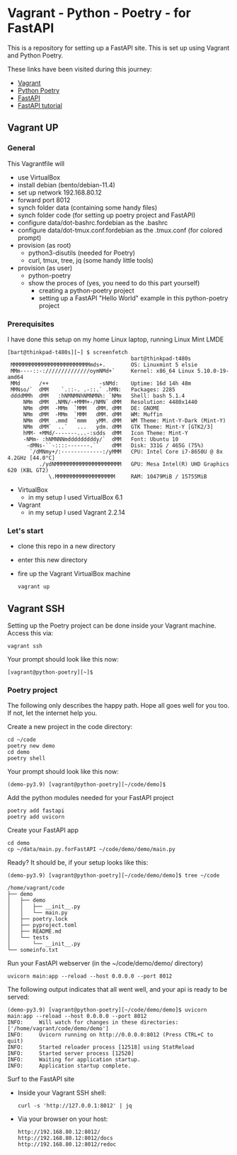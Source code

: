 # Vagrant - Python - Poetry - for FastAPI

This is a repository for setting up a FastAPI site. This is set up using Vagrant and Python Poetry.

These links have been visited during this journey:

- [Vagrant](https://developer.hashicorp.com/vagrant)
- [Python Poetry](https://python-poetry.org/docs/)
- [FastAPI](https://fastapi.tiangolo.com/)
- [FastAPI tutorial](https://fastapi.tiangolo.com/tutorial/first-steps/)

## Vagrant UP

### General

This Vagrantfile will
- use VirtualBox
- install debian (bento/debian-11.4)
- set up network 192.168.80.12
- forward port 8012
- synch folder data (containing some handy files)
- synch folder code (for setting up poetry project and FastAPI)
- configure data/dot-bashrc.fordebian as the .bashrc
- configure data/dot-tmux.conf.fordebian as the .tmux.conf (for colored prompt)
- provision (as root)
  - python3-disutils (needed for Poetry)
  - curl, tmux, tree, jq (some handy little tools)
- provision (as user)
  - python-poetry
  - show the proces of (yes, you need to do this part yourself)
    - creating a python-poetry project
    - setting up a FastAPI "Hello World" example in this python-poetry project

### Prerequisites

I have done this setup on my home Linux laptop, running Linux Mint LMDE

    [bart@thinkpad-t480s][~] $ screenfetch
                                           bart@thinkpad-t480s
     MMMMMMMMMMMMMMMMMMMMMMMMMmds+.        OS: Linuxmint 5 elsie
     MMm----::-://////////////oymNMd+`     Kernel: x86_64 Linux 5.10.0-19-amd64
     MMd      /++                -sNMd:    Uptime: 16d 14h 48m
     MMNso/`  dMM    `.::-. .-::.` .hMN:   Packages: 2285
     ddddMMh  dMM   :hNMNMNhNMNMNh: `NMm   Shell: bash 5.1.4
         NMm  dMM  .NMN/-+MMM+-/NMN` dMM   Resolution: 4480x1440
         NMm  dMM  -MMm  `MMM   dMM. dMM   DE: GNOME
         NMm  dMM  -MMm  `MMM   dMM. dMM   WM: Muffin
         NMm  dMM  .mmd  `mmm   yMM. dMM   WM Theme: Mint-Y-Dark (Mint-Y)
         NMm  dMM`  ..`   ...   ydm. dMM   GTK Theme: Mint-Y [GTK2/3]
         hMM- +MMd/-------...-:sdds  dMM   Icon Theme: Mint-Y
         -NMm- :hNMNNNmdddddddddy/`  dMM   Font: Ubuntu 10
          -dMNs-``-::::-------.``    dMM   Disk: 331G / 465G (75%)
           `/dMNmy+/:-------------:/yMMM   CPU: Intel Core i7-8650U @ 8x 4.2GHz [44.0°C]
              ./ydNMMMMMMMMMMMMMMMMMMMMM   GPU: Mesa Intel(R) UHD Graphics 620 (KBL GT2)
                 \.MMMMMMMMMMMMMMMMMMM     RAM: 10479MiB / 15755MiB


- VirtualBox
  - in my setup I used VirtualBox 6.1
- Vagrant
  - in my setup I used Vagrant 2.2.14

### Let's start

- clone this repo in a new directory
- enter this new directory
- fire up the Vagrant VirtualBox machine

      vagrant up


## Vagrant SSH

Setting up the Poetry project can be done inside your Vagrant machine.  
Access this via:

    vagrant ssh

Your prompt should look like this now:

    [vagrant@python-poetry][~]$


### Poetry project

The following only describes the happy path. Hope all goes well for you too.  
If not, let the internet help you.

Create a new project in the code directory:

    cd ~/code
    poetry new demo
    cd demo
    poetry shell

Your prompt should look like this now:

    (demo-py3.9) [vagrant@python-poetry][~/code/demo]$

Add the python modules needed for your FastAPI project

    poetry add fastapi
    poetry add uvicorn

Create your FastAPI app

    cd demo
    cp ~/data/main.py.forFastAPI ~/code/demo/demo/main.py

Ready? It should be, if your setup looks like this:

    (demo-py3.9) [vagrant@python-poetry][~/code/demo/demo]$ tree ~/code

    /home/vagrant/code
    ├── demo
    │   ├── demo
    │   │   ├── __init__.py
    │   │   └── main.py
    │   ├── poetry.lock
    │   ├── pyproject.toml
    │   ├── README.md
    │   └── tests
    │       └── __init__.py
    └── someinfo.txt


Run your FastAPI webserver (in the ~/code/demo/demo/ directory)

    uvicorn main:app --reload --host 0.0.0.0 --port 8012

The following output indicates that all went well, and your api is ready to be served:

    (demo-py3.9) [vagrant@python-poetry][~/code/demo/demo]$ uvicorn main:app --reload --host 0.0.0.0 --port 8012
    INFO:     Will watch for changes in these directories: ['/home/vagrant/code/demo/demo']
    INFO:     Uvicorn running on http://0.0.0.0:8012 (Press CTRL+C to quit)
    INFO:     Started reloader process [12518] using StatReload
    INFO:     Started server process [12520]
    INFO:     Waiting for application startup.
    INFO:     Application startup complete.


Surf to the FastAPI site

- Inside your Vagrant SSH shell:

      curl -s 'http://127.0.0.1:8012' | jq

- Via your browser on your host:

      http://192.168.80.12:8012/
      http://192.168.80.12:8012/docs
      http://192.168.80.12:8012/redoc
